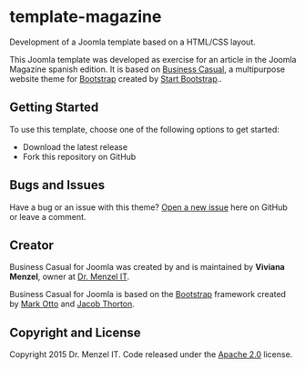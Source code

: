 # template-magazine
Development of a Joomla template based on a HTML/CSS layout.

This Joomla template was developed as exercise for an article in the Joomla Magazine spanish edition. It is based on [Business Casual](http://startbootstrap.com/template-overviews/business-casual/), a multipurpose website theme for [Bootstrap](http://getbootstrap.com/) created by [Start Bootstrap](http://startbootstrap.com/)..

## Getting Started

To use this template, choose one of the following options to get started:
* Download the latest release
* Fork this repository on GitHub

## Bugs and Issues

Have a bug or an issue with this theme? [Open a new issue](https://github.com/drmenzelit/template-magazine/issues) here on GitHub or leave a comment.

## Creator

Business Casual for Joomla was created by and is maintained by **Viviana Menzel**, owner at [Dr. Menzel IT](http://www.dr-menzel-it.de/).

Business Casual for Joomla is based on the [Bootstrap](http://getbootstrap.com/) framework created by [Mark Otto](https://twitter.com/mdo) and [Jacob Thorton](https://twitter.com/fat).

## Copyright and License

Copyright 2015 Dr. Menzel IT. Code released under the [Apache 2.0](https://github.com/drmenzelit/template-magazine/blob/gh-pages/LICENSE) license.
